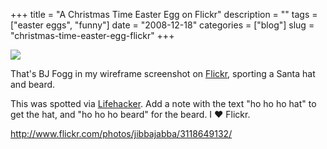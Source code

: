 +++
title = "A Christmas Time Easter Egg on Flickr"
description = ""
tags = ["easter eggs", "funny"]
date = "2008-12-18"
categories = ["blog"]
slug = "christmas-time-easter-egg-flickr"
+++



  <div class="notebook-screenshot"><a href="http://www.flickr.com/photos/jibbajabba/3118649132/"><img src="/media/notebook/flickr-xmas-easter-egg.jpg" class="notebook-image" /></a></div><p>That's BJ Fogg in my wireframe screenshot on <a href="http://flickr.com/">Flickr</a>, sporting a Santa hat and beard. </p>
<p>This was spotted via <a href="http://lifehacker.com/">Lifehacker</a>. Add a note with the text "ho ho ho hat" to get the hat, and "ho ho ho beard" for the beard. I &#9829; Flickr.</p>
    
  <a href="http://www.flickr.com/photos/jibbajabba/3118649132/">http://www.flickr.com/photos/jibbajabba/3118649132/</a>

